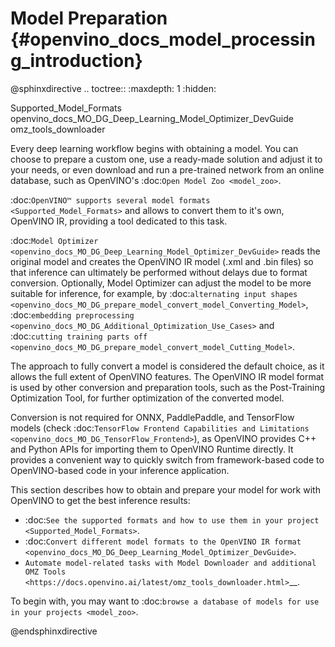 # Model Preparation {#openvino_docs_model_processing_introduction}

@sphinxdirective
.. toctree::
   :maxdepth: 1
   :hidden:

   Supported_Model_Formats
   openvino_docs_MO_DG_Deep_Learning_Model_Optimizer_DevGuide
   omz_tools_downloader


Every deep learning workflow begins with obtaining a model. You can choose to prepare a custom one, use a ready-made solution and adjust it to your needs, or even download and run a pre-trained network from an online database, such as OpenVINO's :doc:`Open Model Zoo <model_zoo>`.

:doc:`OpenVINO™ supports several model formats <Supported_Model_Formats>` and allows to convert them to it's own, OpenVINO IR, providing a tool dedicated to this task.

:doc:`Model Optimizer <openvino_docs_MO_DG_Deep_Learning_Model_Optimizer_DevGuide>` reads the original model and creates the OpenVINO IR model (.xml and .bin files) so that inference can ultimately be performed without delays due to format conversion. Optionally, Model Optimizer can adjust the model to be more suitable for inference, for example, by :doc:`alternating input shapes <openvino_docs_MO_DG_prepare_model_convert_model_Converting_Model>`, :doc:`embedding preprocessing <openvino_docs_MO_DG_Additional_Optimization_Use_Cases>` and :doc:`cutting training parts off <openvino_docs_MO_DG_prepare_model_convert_model_Cutting_Model>`.

The approach to fully convert a model is considered the default choice, as it allows the full extent of OpenVINO features. The OpenVINO IR model format is used by other conversion and preparation tools, such as the Post-Training Optimization Tool, for further optimization of the converted model.

Conversion is not required for ONNX, PaddlePaddle, and TensorFlow models (check :doc:`TensorFlow Frontend Capabilities and Limitations <openvino_docs_MO_DG_TensorFlow_Frontend>`), as OpenVINO provides C++ and Python APIs for importing them to OpenVINO Runtime directly. It provides a convenient way to quickly switch from framework-based code to OpenVINO-based code in your inference application.

This section describes how to obtain and prepare your model for work with OpenVINO to get the best inference results:

* :doc:`See the supported formats and how to use them in your project <Supported_Model_Formats>`.
* :doc:`Convert different model formats to the OpenVINO IR format <openvino_docs_MO_DG_Deep_Learning_Model_Optimizer_DevGuide>`.
* `Automate model-related tasks with Model Downloader and additional OMZ Tools <https://docs.openvino.ai/latest/omz_tools_downloader.html>`__.

To begin with, you may want to :doc:`browse a database of models for use in your projects <model_zoo>`.

@endsphinxdirective
